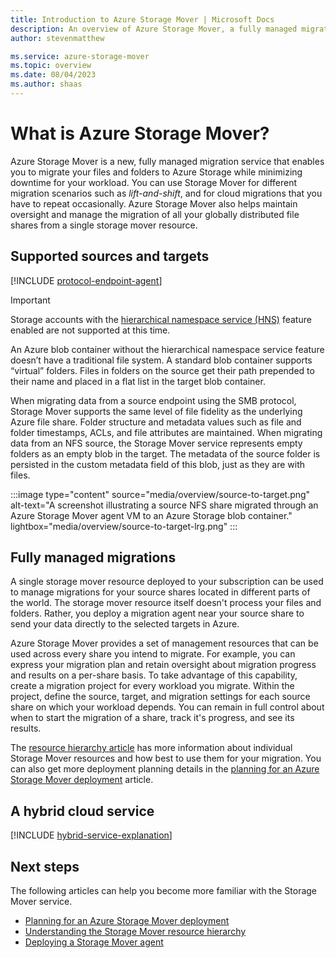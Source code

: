 ```yaml
---
title: Introduction to Azure Storage Mover | Microsoft Docs
description: An overview of Azure Storage Mover, a fully managed migration service for your files and folder migrations to Azure Storage.
author: stevenmatthew

ms.service: azure-storage-mover
ms.topic: overview
ms.date: 08/04/2023
ms.author: shaas
---
```


<!-- 
!########################################################
STATUS: EDIT PASS

CONTENT: final

REVIEW Stephen/Fabian: COMPLETE
EDIT PASS: not started

Document score: 100 (505 words and 0 issues)

!########################################################
-->

# What is Azure Storage Mover?

Azure Storage Mover is a new, fully managed migration service that enables you to migrate your files and folders to Azure Storage while minimizing downtime for your workload. You can use Storage Mover for different migration scenarios such as *lift-and-shift*, and for cloud migrations that you have to repeat occasionally. Azure Storage Mover also helps maintain oversight and manage the migration of all your globally distributed file shares from a single storage mover resource.

## Supported sources and targets

[!INCLUDE [protocol-endpoint-agent](includes/protocol-endpoint-agent.md)]

> [!IMPORTANT]
> Storage accounts with the [hierarchical namespace service (HNS)](../storage/blobs/data-lake-storage-namespace.md) feature enabled are not supported at this time.

An Azure blob container without the hierarchical namespace service feature doesn’t have a traditional file system. A standard blob container supports “virtual” folders. Files in folders on the source get their path prepended to their name and placed in a flat list in the target blob container.

When migrating data from a source endpoint using the SMB protocol, Storage Mover supports the same level of file fidelity as the underlying Azure file share. Folder structure and metadata values such as file and folder timestamps, ACLs, and file attributes are maintained. When migrating data from an NFS source, the Storage Mover service represents empty folders as an empty blob in the target. The metadata of the source folder is persisted in the custom metadata field of this blob, just as they are with files.

:::image type="content" source="media/overview/source-to-target.png" alt-text="A screenshot illustrating a source NFS share migrated through an Azure Storage Mover agent VM to an Azure Storage blob container." lightbox="media/overview/source-to-target-lrg.png" :::

## Fully managed migrations

A single storage mover resource deployed to your subscription can be used to manage migrations for your source shares located in different parts of the world. The storage mover resource itself doesn't process your files and folders. Rather, you deploy a migration agent near your source share to send your data directly to the selected targets in Azure.

Azure Storage Mover provides a set of management resources that can be used across every share you intend to migrate. For example, you can express your migration plan and retain oversight about migration progress and results on a per-share basis. To take advantage of this capability, create a migration project for every workload you migrate. Within the project, define the source, target, and migration settings for each source share on which your workload depends. You can remain in full control about when to start the migration of a share, track it's progress, and see its results.

The [resource hierarchy article](resource-hierarchy.md) has more information about individual Storage Mover resources and how best to use them for your migration. You can also get more deployment planning details in the [planning for an Azure Storage Mover deployment](deployment-planning.md) article.

## A hybrid cloud service

[!INCLUDE [hybrid-service-explanation](includes/hybrid-service-explanation.md)]

## Next steps

The following articles can help you become more familiar with the Storage Mover service.

- [Planning for an Azure Storage Mover deployment](deployment-planning.md)
- [Understanding the Storage Mover resource hierarchy](resource-hierarchy.md)
- [Deploying a Storage Mover agent](agent-deploy.md)
